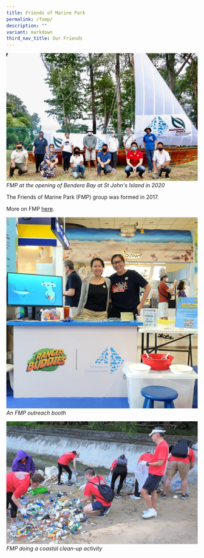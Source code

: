 ```yaml
---
title: Friends of Marine Park
permalink: /fomp/
description: ""
variant: markdown
third_nav_title: Our Friends
---
```

![](/images/fmp_bendara%20bay%20opening_20201213_1_fmp.jpeg)
*FMP at the opening of Bendera Bay at St John's Island in 2020*

The Friends of Marine Park (FMP) group was formed in 2017.

More on FMP [here](https://www.facebook.com/groups/sistersislandsmarinepark/).

![](/images/fmp_outreach20221015_2_fmp.jpg)
*An FMP outreach booth*

![](/images/fmp_coastalcleanup20230519_2_fmp.jpg)
*FMP doing a coastal clean-up activity*